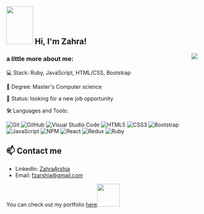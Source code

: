 <h2><img src="https://media0.giphy.com/media/dsPBfiEEozyXUXShhB/giphy.gif?cid=ecf05e479g8nvizvqk98xe5jk7z7hbtdj4noix9g8wg24dap&rid=giphy.gif&ct=g" width="70" height="100"> Hi, I'm Zahra!</h2>
<!-- <img align='right' src="https://res.cloudinary.com/practicaldev/image/fetch/s--2bZIjPGC--/c_limit%2Cf_auto%2Cfl_progressive%2Cq_66%2Cw_880/https://dev-to-uploads.s3.amazonaws.com/i/d4tvukbt5mra37cvwklk.gif" width="500"> -->
<img align='right' src="https://i.pinimg.com/originals/df/10/1f/df101f643f67b99cb39b03187c04c1ee.gif">
<!-- <img src="https://i.pinimg.com/originals/c0/d6/10/c0d610d25c4dce9a0e7475411d586ece.gif"> -->

### a little more about me:

<!-- 🎓 I’m an Intern at <a href="https://www.microverse.org/">Microverse Inc</a> -->

💻 Stack: Ruby, JavaScript, HTML/CSS, Bootstrap

🧠 Degree: Master's Computer science

🌱 Status: looking for a new job opportunity

<!-- 📫 Reach me on fzarshia@gmail.com -->
🛠️ Languages and Tools: <br>

![Git](https://img.shields.io/badge/-Git-000000?style=flat&logo=git&logoColor=F05032&labelColor=ffffff)
![GitHub](https://img.shields.io/badge/-GitHub-000000?style=flat&logo=github&logoColor=000000&labelColor=ffffff)
![Visual Studio Code](https://img.shields.io/badge/-VSCode-000000?style=flat&logo=visual-studio-code&labelColor=007ACC)
![HTML5](https://img.shields.io/badge/-HTML5-000000?style=flat&logo=html5&logoColor=ffffff&labelColor=E34F26)
![CSS3](https://img.shields.io/badge/-CSS3-000000?style=flat&logo=css3&logoColor=ffffff&labelColor=1572B6)
![Bootstrap](https://img.shields.io/badge/-Bootstrap-000000?style=flat&logo=bootstrap&logoColor=ffffff&labelColor=563D7C)
![JavaScript](https://img.shields.io/badge/-JavaScript-000000?style=flat&logo=javascript)
![NPM](https://img.shields.io/badge/-NPM-000000?style=flat&logo=NPM)
![React](https://img.shields.io/badge/-React-000000?style=flat&logo=react)
![Redux](https://img.shields.io/badge/-Redux-000000?style=flat&logo=Redux&logoColor=violet)
![Ruby](https://img.shields.io/badge/-Ruby-000000?style=flat&logo=ruby&logoColor=red)

## 📫 Contact me 

- LinkedIn: [ZahraArshia](https://www.linkedin.com/in/zahra-arshia-89247210a/)
- Email: fzarshia@gmail.com

<!-- ### How to Reach Me:
[![Linkedin Badge](https://img.shields.io/badge/-Zahra%20Arshia-blue?style=flat-square&logo=Linkedin&logoColor=white&link=https://www.linkedin.com/in/zahra-arshia-89247210a/)](https://www.linkedin.com/in/zahra-arshia-89247210a/)  -->

<!-- ![GitHub stats](https://github-readme-stats.vercel.app/api?username=ZahraArshia&show_icons=true) -->
<!-- [![Top Langs](https://github-readme-stats.vercel.app/api/top-langs/?username=ZahraArshia&layout=compact)](https://github.com/anuraghazra/github-readme-stats) -->
<p>You can check out my portfolio <a href="https://zahraarshia.github.io/my-portfolio/">here</a><img src="https://media.giphy.com/media/cKPse5DZaptID3YAMK/giphy.gif" width="60"></p>
